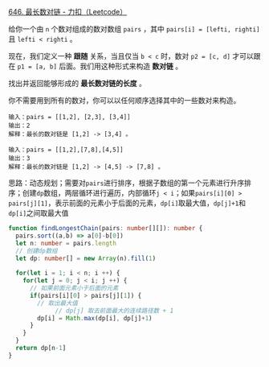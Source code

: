 [646. 最长数对链 - 力扣（Leetcode）](https://leetcode.cn/problems/maximum-length-of-pair-chain/description/?envType=study-plan-v2&id=dynamic-programming)

给你一个由 `n` 个数对组成的数对数组 `pairs` ，其中 `pairs[i] = [lefti, righti]` 且 `lefti < righti` 。

现在，我们定义一种 **跟随** 关系，当且仅当 `b < c` 时，数对 `p2 = [c, d]` 才可以跟在 `p1 = [a, b]` 后面。我们用这种形式来构造 **数对链** 。

找出并返回能够形成的 **最长数对链的长度** 。

你不需要用到所有的数对，你可以以任何顺序选择其中的一些数对来构造。

```
输入：pairs = [[1,2], [2,3], [3,4]]
输出：2
解释：最长的数对链是 [1,2] -> [3,4] 。

输入：pairs = [[1,2],[7,8],[4,5]]
输出：3
解释：最长的数对链是 [1,2] -> [4,5] -> [7,8] 。
```

思路：动态规划；需要对`pairs`进行排序，根据子数组的第一个元素进行升序排序；创建`dp`数组，两层循环进行遍历，内部循环`j < i`；如果`pairs[i][0] > pairs[j][1]`，表示前面的元素小于后面的元素，`dp[i]`取最大值，`dp[j]+1`和`dp[i]`之间取最大值

```typescript
function findLongestChain(pairs: number[][]): number {
  pairs.sort((a,b) => a[0]-b[0])
  let n: number = pairs.length
  // 创建dp数组
  let dp: number[] = new Array(n).fill(1)
  
  for(let i = 1; i < n; i ++) {
    for(let j = 0; j < i; j ++) {
      // 如果前面元素小于后面的元素
      if(pairs[i][0] > pairs[j][1]) {
        // 取出最大值  
			 // dp[j] 取去前面最大的连续路径数 + 1
        dp[i] = Math.max(dp[i], dp[j]+1)
      }
    }
  }
  return dp[n-1]
}
```

